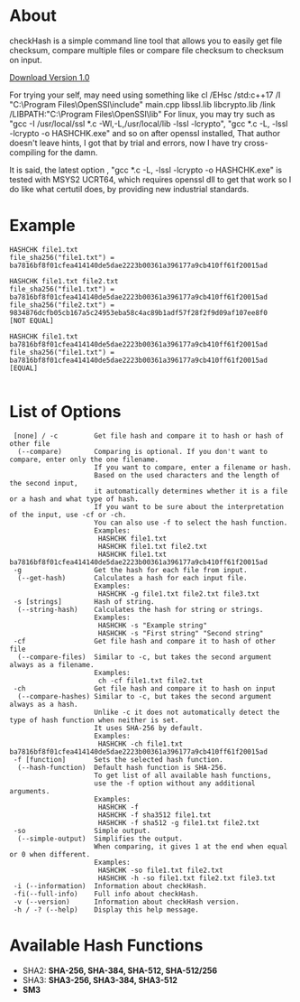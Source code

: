 # About

checkHash is a simple command line tool that allows you to easily get file checksum, compare multiple files or compare file checksum to checksum on input.

[Download Version 1.0](https://github.com/mt1006/checkHash/releases/tag/checkHash-1.0)


For trying your self, may need using something like cl /EHsc /std:c++17 /I "C:\Program Files\OpenSSl\include" main.cpp libssl.lib libcrypto.lib /link /LIBPATH:"C:\Program Files\OpenSSl\lib" 
For linux, you may try such as "gcc -I /usr/local/ssl *.c -Wl,-L,/usr/local/lib -lssl -lcrypto", "gcc *.c -L, -lssl -lcrypto -o HASHCHK.exe" and so on after openssl installed, That author doesn't leave hints, I got that by trial and errors, now I have try cross-compiling for the damn.

It is said, the latest option , "gcc *.c -L, -lssl -lcrypto -o HASHCHK.exe" is tested with MSYS2 UCRT64, which requires openssl dll to get that work so I do like what certutil does, by providing new industrial standards. 

# Example

```
HASHCHK file1.txt
file_sha256("file1.txt") = ba7816bf8f01cfea414140de5dae2223b00361a396177a9cb410ff61f20015ad

HASHCHK file1.txt file2.txt
file_sha256("file1.txt") = ba7816bf8f01cfea414140de5dae2223b00361a396177a9cb410ff61f20015ad
file_sha256("file2.txt") = 9834876dcfb05cb167a5c24953eba58c4ac89b1adf57f28f2f9d09af107ee8f0
[NOT EQUAL]

HASHCHK file1.txt ba7816bf8f01cfea414140de5dae2223b00361a396177a9cb410ff61f20015ad
file_sha256("file1.txt") = ba7816bf8f01cfea414140de5dae2223b00361a396177a9cb410ff61f20015ad
[EQUAL]


```


# List of Options
```
 [none] / -c         Get file hash and compare it to hash or hash of other file
  (--compare)        Comparing is optional. If you don't want to compare, enter only the one filename.
                     If you want to compare, enter a filename or hash.
                     Based on the used characters and the length of the second input,
                     it automatically determines whether it is a file or a hash and what type of hash.
                     If you want to be sure about the interpretation of the input, use -cf or -ch.
                     You can also use -f to select the hash function.
                     Examples:
                      HASHCHK file1.txt
                      HASHCHK file1.txt file2.txt
                      HASHCHK file1.txt ba7816bf8f01cfea414140de5dae2223b00361a396177a9cb410ff61f20015ad
 -g                  Get the hash for each file from input.
  (--get-hash)       Calculates a hash for each input file.
                     Examples:
                      HASHCHK -g file1.txt file2.txt file3.txt
 -s [strings]        Hash of string.
  (--string-hash)    Calculates the hash for string or strings.
                     Examples:
                      HASHCHK -s "Example string"
                      HASHCHK -s "First string" "Second string"
 -cf                 Get file hash and compare it to hash of other file
  (--compare-files)  Similar to -c, but takes the second argument always as a filename.
                     Examples:
                      ch -cf file1.txt file2.txt
 -ch                 Get file hash and compare it to hash on input
  (--compare-hashes) Similar to -c, but takes the second argument always as a hash.
                     Unlike -c it does not automatically detect the type of hash function when neither is set.
                     It uses SHA-256 by default.
                     Examples:
                      HASHCHK -ch file1.txt ba7816bf8f01cfea414140de5dae2223b00361a396177a9cb410ff61f20015ad
 -f [function]       Sets the selected hash function.
  (--hash-function)  Default hash function is SHA-256.
                     To get list of all available hash functions,
                     use the -f option without any additional arguments.
                     Examples:
                      HASHCHK -f
                      HASHCHK -f sha3512 file1.txt
                      HASHCHK -f sha512 -g file1.txt file2.txt
 -so                 Simple output.
  (--simple-output)  Simplifies the output.
                     When comparing, it gives 1 at the end when equal or 0 when different.
                     Examples:
                      HASHCHK -so file1.txt file2.txt
                      HASHCHK -h -so file1.txt file2.txt file3.txt
 -i (--information)  Information about checkHash.
 -fi(--full-info)    Full info about checkHash.
 -v (--version)      Information about checkHash version.
 -h / -? (--help)    Display this help message.
```

# Available Hash Functions


- SHA2: **SHA-256, SHA-384, SHA-512, SHA-512/256**
- SHA3: **SHA3-256, SHA3-384, SHA3-512**
- **SM3**
